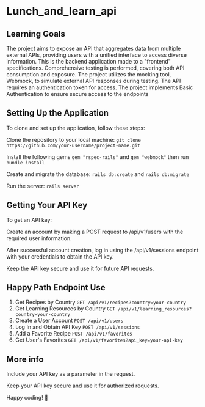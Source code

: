 # Lunch_and_learn_api
## Learning Goals
The project aims to expose an API that aggregates data from multiple external APIs, providing users with a unified interface to access diverse information. This is the backend application made to a "frontend" specifications. Comprehensive testing is performed, covering both API consumption and exposure. The project utilizes the mocking tool, Webmock, to simulate external API responses during testing. The API requires an authentication token for access. The project implements Basic Authentication to ensure secure access to the endpoints

## Setting Up the Application
To clone and set up the application, follow these steps:

Clone the repository to your local machine: ```git clone https://github.com/your-username/project-name.git```

Install the following gems ```gem "rspec-rails"``` and ```gem "webmock"``` then run ```bundle install```

Create and migrate the database: ```rails db:create``` and ```rails db:migrate```

Run the server: ```rails server```

## Getting Your API Key
To get an API key:

Create an account by making a POST request to /api/v1/users with the required user information.

After successful account creation, log in using the /api/v1/sessions endpoint with your credentials to obtain the API key.

Keep the API key secure and use it for future API requests.

## Happy Path Endpoint Use
1. Get Recipes by Country ```GET /api/v1/recipes?country=your-country```
2. Get Learning Resources by Country ```GET /api/v1/learning_resources?country=your-country```
3. Create a User Account ```POST /api/v1/users```
4. Log In and Obtain API Key ```POST /api/v1/sessions```
5. Add a Favorite Recipe ```POST /api/v1/favorites```
6. Get User's Favorites ```GET /api/v1/favorites?api_key=your-api-key```

## More info
Include your API key as a parameter in the request.

Keep your API key secure and use it for authorized requests.

Happy coding! 🚀
